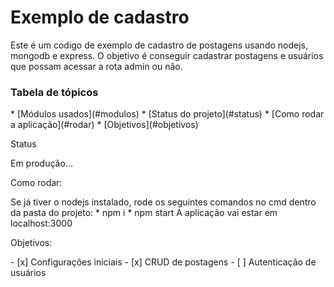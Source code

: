 # Exemplo de cadastro
Este é um codigo de exemplo de cadastro de postagens usando nodejs, mongodb e express.
O objetivo é conseguir cadastrar postagens e usuários que possam acessar a rota admin ou não.

<h3>Tabela de tópicos</h3>
  <!--ts-->
   * [Módulos usados](#modulos)
   * [Status do projeto](#status)
   * [Como rodar a aplicação](#rodar)
   * [Objetivos](#objetivos)
  <!--te-->

<p id="modulos>Módulos usados:</p>
  <!--ts-->
   * [mongoose](https://www.npmjs.com/package/mongoose)
   * [connect-flash](https://www.npmjs.com/package/connect-flash)
   * [express-session](https://www.npmjs.com/package/express-session)
   * [express-handlebars](https://www.npmjs.com/package/express-handlebars)
   * [body-parser](https://www.npmjs.com/package/body-parser)
<!--te-->
<p id="status">Status</p>
Em produção...

<p id="rodar">Como rodar:</p>
  Se já tiver o nodejs instalado, rode os seguintes comandos no cmd dentro da pasta do projeto:
  <!--ts-->
   * npm i
   * npm start
  <!--te-->
  A aplicação vai estar em localhost:3000

<p id="objetivos">Objetivos:</p>
- [x] Configurações iniciais
- [x] CRUD de postagens
- [ ] Autenticação de usuários

